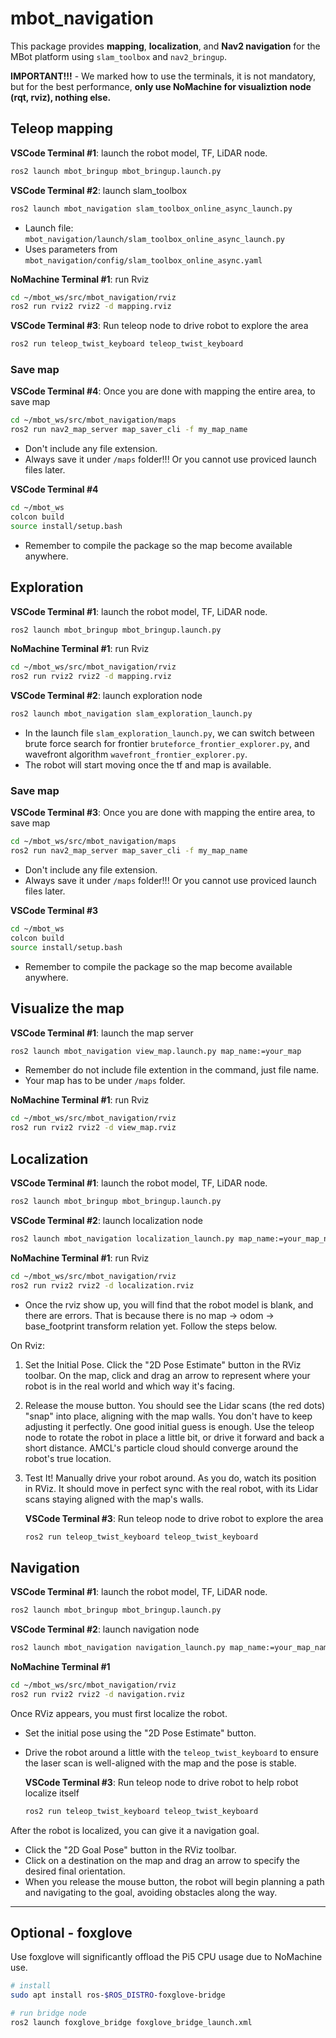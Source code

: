# mbot_navigation
This package provides **mapping**, **localization**, and **Nav2 navigation** for the MBot platform using `slam_toolbox` and `nav2_bringup`.

**IMPORTANT!!!** - We marked how to use the terminals, it is not mandatory, but for the best performance, **only use NoMachine for visualiztion node (rqt, rviz), nothing else.**

## Teleop mapping
**VSCode Terminal #1**: launch the robot model, TF, LiDAR node.
```bash
ros2 launch mbot_bringup mbot_bringup.launch.py 
```

**VSCode Terminal #2**: launch slam_toolbox
```bash
ros2 launch mbot_navigation slam_toolbox_online_async_launch.py
```
- Launch file: `mbot_navigation/launch/slam_toolbox_online_async_launch.py`
- Uses parameters from `mbot_navigation/config/slam_toolbox_online_async.yaml`


**NoMachine Terminal #1**: run Rviz
```bash
cd ~/mbot_ws/src/mbot_navigation/rviz
ros2 run rviz2 rviz2 -d mapping.rviz
```

**VSCode Terminal #3**: Run teleop node to drive robot to explore the area
```bash
ros2 run teleop_twist_keyboard teleop_twist_keyboard
```

### Save map
**VSCode Terminal #4**: Once you are done with mapping the entire area, to save map
```bash
cd ~/mbot_ws/src/mbot_navigation/maps
ros2 run nav2_map_server map_saver_cli -f my_map_name
```
- Don't include any file extension.
- Always save it under `/maps` folder!!! Or you cannot use proviced launch files later.

**VSCode Terminal #4**
```bash
cd ~/mbot_ws
colcon build
source install/setup.bash 
```
- Remember to compile the package so the map become available anywhere.


## Exploration
**VSCode Terminal #1**: launch the robot model, TF, LiDAR node.
```bash
ros2 launch mbot_bringup mbot_bringup.launch.py 
```

**NoMachine Terminal #1**: run Rviz
```bash
cd ~/mbot_ws/src/mbot_navigation/rviz
ros2 run rviz2 rviz2 -d mapping.rviz
```

**VSCode Terminal #2**: launch exploration node
```bash
ros2 launch mbot_navigation slam_exploration_launch.py
```
- In the launch file `slam_exploration_launch.py`, we can switch between brute force search for frontier `bruteforce_frontier_explorer.py`, and wavefront algorithm `wavefront_frontier_explorer.py`.
- The robot will start moving once the tf and map is available.


### Save map
**VSCode Terminal #3**: Once you are done with mapping the entire area, to save map
```bash
cd ~/mbot_ws/src/mbot_navigation/maps
ros2 run nav2_map_server map_saver_cli -f my_map_name
```
- Don't include any file extension.
- Always save it under `/maps` folder!!! Or you cannot use proviced launch files later.

**VSCode Terminal #3**
```bash
cd ~/mbot_ws
colcon build
source install/setup.bash 
```
- Remember to compile the package so the map become available anywhere.

## Visualize the map
**VSCode Terminal #1**: launch the map server
```bash
ros2 launch mbot_navigation view_map.launch.py map_name:=your_map
```
- Remember do not include file extention in the command, just file name.
- Your map has to be under `/maps` folder.

**NoMachine Terminal #1**: run Rviz
```bash
cd ~/mbot_ws/src/mbot_navigation/rviz
ros2 run rviz2 rviz2 -d view_map.rviz
```

## Localization
**VSCode Terminal #1**: launch the robot model, TF, LiDAR node.
```bash
ros2 launch mbot_bringup mbot_bringup.launch.py 
```
**VSCode Terminal #2**: launch localization node
```bash
ros2 launch mbot_navigation localization_launch.py map_name:=your_map_name
```

**NoMachine Terminal #1**: run Rviz
```bash
cd ~/mbot_ws/src/mbot_navigation/rviz
ros2 run rviz2 rviz2 -d localization.rviz
```
- Once the rviz show up, you will find that the robot model is blank, and there are errors. That is because there is no map -> odom -> base_footprint transform relation yet. Follow the steps below.

On Rviz:
1. Set the Initial Pose. Click the "2D Pose Estimate" button in the RViz toolbar. On the map, click and drag an arrow to represent where your robot is in the real world and which way it's facing.
2. Release the mouse button. You should see the Lidar scans (the red dots) "snap" into place, aligning with the map walls. You don't have to keep adjusting it perfectly. One good initial guess is enough. Use the teleop node to rotate the robot in place a little bit, or drive it forward and back a short distance. AMCL's particle cloud should converge around the robot's true location.
3. Test It! Manually drive your robot around. As you do, watch its position in RViz. It should move in perfect sync with the real robot, with its Lidar scans staying aligned with the map's walls.

    **VSCode Terminal #3**: Run teleop node to drive robot to explore the area
    ```bash
    ros2 run teleop_twist_keyboard teleop_twist_keyboard
    ```

## Navigation
**VSCode Terminal #1**: launch the robot model, TF, LiDAR node.
```bash
ros2 launch mbot_bringup mbot_bringup.launch.py 
```
**VSCode Terminal #2**: launch navigation node
```bash
ros2 launch mbot_navigation navigation_launch.py map_name:=your_map_name
```

**NoMachine Terminal #1**
```bash
cd ~/mbot_ws/src/mbot_navigation/rviz
ros2 run rviz2 rviz2 -d navigation.rviz 
```


Once RViz appears, you must first localize the robot.
- Set the initial pose using the "2D Pose Estimate" button.
- Drive the robot around a little with the `teleop_twist_keyboard` to ensure the laser scan is well-aligned with the map and the pose is stable.

    **VSCode Terminal #3**: Run teleop node to drive robot to help robot localize itself
    ```bash
    ros2 run teleop_twist_keyboard teleop_twist_keyboard
    ```

After the robot is localized, you can give it a navigation goal.
- Click the "2D Goal Pose" button in the RViz toolbar.
- Click on a destination on the map and drag an arrow to specify the desired final orientation.
- When you release the mouse button, the robot will begin planning a path and navigating to the goal, avoiding obstacles along the way.


---

## Optional - foxglove
Use foxglove will significantly offload the Pi5 CPU usage due to NoMachine use.
```bash
# install
sudo apt install ros-$ROS_DISTRO-foxglove-bridge
```

```bash
# run bridge node
ros2 launch foxglove_bridge foxglove_bridge_launch.xml
```